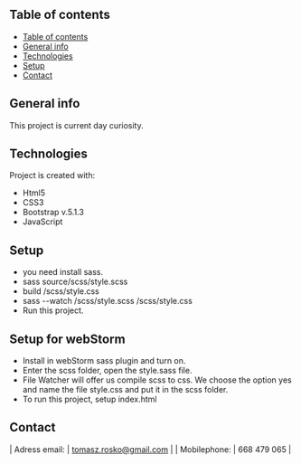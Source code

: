## Table of contents
- [Table of contents](#table-of-contents)
- [General info](#general-info)
- [Technologies](#technologies)
- [Setup](#setup)
- [Contact](#contact)


## General info

This project is current day curiosity.
	
## Technologies
Project is created with:
* Html5
* CSS3
* Bootstrap v.5.1.3
* JavaScript

## Setup
- you need install sass.
- sass source/scss/style.scss 
- build /scss/style.css
- sass --watch /scss/style.scss /scss/style.css
- Run this project.

 
	
## Setup for webStorm
- Install in webStorm sass plugin and turn on. 
- Enter the scss folder, open the style.sass file. 
- File Watcher will offer us compile scss to css. We choose the option yes and name the file style.css and put it in the scss folder. 
- To run this project, setup index.html

## Contact
| Adress email:     | tomasz.rosko@gmail.com |
| Mobilephone:      | 668 479 065            |

